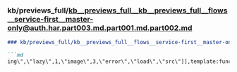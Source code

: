 ### kb/previews_full/kb__previews_full__kb__previews_full__flows__service-first__master-only@auth.har.part003.md.part001.md.part002.md

```md
### kb/previews_full/kb__previews_full__flows__service-first__master-only@auth.har.part003.md.part001.md (part 002)

```md
ing\",\"lazy\",1,\"image\",3,\"error\",\"load\",\"src\"]],template:function(e,o){e&1&&(N(0,K,
```

```

```
